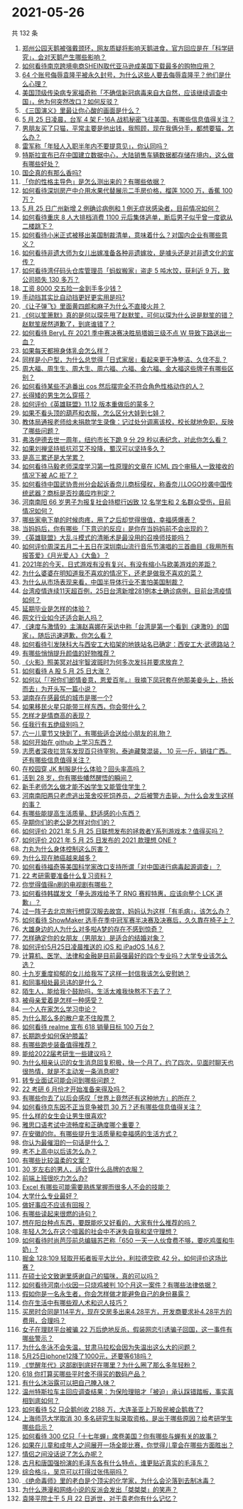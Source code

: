 # 2021-05-26

共 132 条

<!-- BEGIN -->
<!-- 最后更新时间 Wed May 26 2021 13:53:06 GMT+0800 (China Standard Time) -->

1. [郑州公园天鹅被强戴颈环，网友质疑将影响天鹅进食，官方回应是在「科学研究」，会对天鹅产生哪些影响？](https://www.zhihu.com/question/461338939)
2. [如何看待南京跨境电商SHEIN取代亚马逊成美国下载最多的购物应用？](https://www.zhihu.com/question/461229919)
3. [64
   个账号侮辱袁隆平被永久封号，为什么这些人要去侮辱袁隆平？他们是什么心理？](https://www.zhihu.com/question/461316765)
4. [美国顶级传染病专家福奇称「不确信新冠病毒来自大自然，应该继续调查中国」，他为何突然改口？如何反驳？](https://www.zhihu.com/question/461117023)
5. [《三国演义》里最让你心酸的画面是什么？](https://www.zhihu.com/question/459544298)
6. [5 月 25 日凌晨，台军 4 架 F-16A
   战机秘密飞往美国，有哪些信息值得关注？](https://www.zhihu.com/question/461297080)
7. [男朋友买了只猫，平常主要是他出钱，我照顾，现在我俩分手，都想要猫，怎么办？](https://www.zhihu.com/question/458381801)
8. [雷军称「年轻人入职半年内不要提意见」，你认同吗？](https://www.zhihu.com/question/461347400)
9. [特斯拉宣布已在中国建立数据中心，大陆销售车辆数据都存储在境内，这么做有哪些好处？](https://www.zhihu.com/question/461382103)
10. [国企真的有那么香吗?](https://www.zhihu.com/question/459743114)
11. [「你的性格主导色」是怎么测出来的？有哪些依据？](https://www.zhihu.com/question/461472606)
12. [如何看待深圳房产中介用水果代替展示二手房价格，榴莲 1000 万，香蕉 100
    万？](https://www.zhihu.com/question/461327995)
13. [5 月 25 日广州新增 2 例确诊病例和 1
    例无症状感染者，目前情况如何？](https://www.zhihu.com/question/461448583)
14. [如何看待重庆 8 人大排档消费 1100
    元后集体逃单，断后男子似乎曾一度欲从二楼跳下？](https://www.zhihu.com/question/461295626)
15. [如何看待小米正式被移出美国制裁清单，意味着什么？对国内企业有哪些意义？](https://www.zhihu.com/question/461450557)
16. [如何看待非遗大师为女儿出嫁准备各种非遗嫁妆，是噱头还是对非遗文化的宣传？](https://www.zhihu.com/question/461214460)
17. [如何看待湾仔码头仓库管理员「蚂蚁搬家」盗走 5 吨水饺，获利近 9 万，致公司损失 130
    多万？](https://www.zhihu.com/question/461183162)
18. [工资 8000 交五险一金到手多少钱？](https://www.zhihu.com/question/372675379)
19. [手动挡其实比自动挡更好更实用是吗?](https://www.zhihu.com/question/452653431)
20. [《让子弹飞》里面黄四郎和麻子为什么不直接火并？](https://www.zhihu.com/question/453864740)
21. [《何以笙箫默》真的是何以琛先甩了赵默笙，可何以琛为什么说是默笙的错？赵默笙居然道歉了，到底谁错了？](https://www.zhihu.com/question/267577676)
22. [如何看待 BeryL 在 2021 季中赛决赛决胜局塔姆三级不点 W
    导致下路送出一血？](https://www.zhihu.com/question/461134288)
23. [如果每天都擦身体乳会怎么样？](https://www.zhihu.com/question/282225899)
24. [同样是小户型，为什么总觉得「日式家居」看起来更干净整洁、久住不乱？](https://www.zhihu.com/question/456011068)
25. [周大福、周生生、周大生、周六福、六福、金六福、金大福这些牌子有哪些区别？](https://www.zhihu.com/question/32209352)
26. [如何看待某些不追番出 cos 然后摆完全不符合角色性格动作的人？](https://www.zhihu.com/question/459918581)
27. [长得矮的男生怎么穿搭？](https://www.zhihu.com/question/265389130)
28. [如何评价《英雄联盟》11.12 版本重做后的蒙多？](https://www.zhihu.com/question/461427490)
29. [如果不看头顶的葫芦和衣服，怎么区分大娃到七娃？](https://www.zhihu.com/question/299656224)
30. [教体局通报老师给未捐款学生录像：记过处分调离该校，校长就地免职，反映了哪些问题？](https://www.zhihu.com/question/460650421)
31. [弗洛伊德去世一周年，纽约市长下跪 9 分 29
    秒以表纪念，对此你怎么看？](https://www.zhihu.com/question/461467217)
32. [如果刘禅坚持抵抗邓艾不投降，蜀汉可以坚持多久？](https://www.zhihu.com/question/458792149)
33. [是高三累还是大学累？](https://www.zhihu.com/question/460340294)
34. [如何看待马毅老师深度学习第一性原理的文章在 ICML 四个审稿人一致接收的情况下被 AC
    拒了？](https://www.zhihu.com/question/461135705)
35. [如何看待中国武协贵州分会起诉香奈儿商标侵权，称香奈儿LOGO抄袭中国传统武器？商标是否抄袭应咋判定？](https://www.zhihu.com/question/461362478)
36. [河南南阳 66 岁男子为报复社会持棍行凶致 12 名学生和 2
    名群众受伤，目前情况如何？](https://www.zhihu.com/question/461425589)
37. [哪些家电下单的时候肉疼，用了之后却觉得很值，幸福感爆表？](https://www.zhihu.com/question/461218824)
38. [当妈妈后，你有哪些「下意识的反应」是你在当妈妈前不会出现的？](https://www.zhihu.com/question/461354374)
39. [《英雄联盟》大乱斗模式的清晰术是最没用的召唤师技能吗？](https://www.zhihu.com/question/461052004)
40. [如何评价周深五月二十五日在深圳南山流行音乐节演唱的三首曲目《我用所有报答爱》《月光爱人》《大鱼》？](https://www.zhihu.com/question/461398546)
41. [2021年的今天，日式游戏有没有复兴，有没有缩小与欧美游戏的差距？](https://www.zhihu.com/question/461286898)
42. [为什么婆婆在明知道我不喜欢的情况下，还老是做我不喜欢的菜？](https://www.zhihu.com/question/455272913)
43. [为什么从市场表现来看，中国半导体行业不害怕美国制裁？](https://www.zhihu.com/question/459925498)
44. [台湾疫情连续11天超百例，25日台湾新增281例本土确诊病例，目前台湾疫情如何？](https://www.zhihu.com/question/461319134)
45. [延期毕业是怎样的体验？](https://www.zhihu.com/question/37965968)
46. [网文行业如今还适合新人吗？](https://www.zhihu.com/question/459218958)
47. [《速度与激情9》主演赵喜娜在采访中称「台湾是第一个看到《速激9》的国家」，随后迅速道歉，你怎么看？](https://www.zhihu.com/question/461250975)
48. [如何看待引发陕科大与西安工大掐架的地铁站名已确定：西安工大·武德路站？](https://www.zhihu.com/question/461160602)
49. [有哪些悄悄提升颜值的好物推荐？](https://www.zhihu.com/question/461414599)
50. [《火影》照美冥对战宇智波斑时为何多次发抖并要求放弃？](https://www.zhihu.com/question/460884620)
51. [如何看待 A 股 5 月 25 日大涨？](https://www.zhihu.com/question/461315219)
52. [如何以「『祝你们郎情妾意，恩爱百年。』我摘下凤冠套在他那美妾头上，扬长而去」为开头写一篇小说？](https://www.zhihu.com/question/461013656)
53. [湖南存在感最低的城市是哪一个?](https://www.zhihu.com/question/386810766)
54. [如果移民火星只能带三样东西，你会带什么？](https://www.zhihu.com/question/461301603)
55. [怎样才是情商高的表现？](https://www.zhihu.com/question/294940846)
56. [任我行有五绝级别吗？](https://www.zhihu.com/question/455269545)
57. [六一儿童节又快到了，有哪些适合送给小朋友的礼物？](https://www.zhihu.com/question/395401020)
58. [如何开始在 github 上学习东西？](https://www.zhihu.com/question/30119197)
59. [志愿者深夜拦货车发现百只待宰狗，泰迪藏獒混装， 10
    元一斤，销往广西。还有哪些信息值得关注？](https://www.zhihu.com/question/461282064)
60. [在校园穿 JK 制服是什么体验？回头率高吗？](https://www.zhihu.com/question/294151930)
61. [活到 28 岁，你有哪些幡然醒悟的瞬间？](https://www.zhihu.com/question/461293445)
62. [新手老师怎么做才能不凶学生又能管住学生？](https://www.zhihu.com/question/429786632)
63. [河南南阳两只老虎逃出笼舍咬死饲养员，之后被警方击毙，为什么会发生这样的事？](https://www.zhihu.com/question/461359417)
64. [有哪些能提高生活质量、舒适感的小东西？](https://www.zhihu.com/question/30971192)
65. [孕期你们的老公是怎样对你们的？](https://www.zhihu.com/question/302590451)
66. [如何评价 2021 年 5 月 25
    日联想发布的拯救者Y系列游戏本？值得买吗？](https://www.zhihu.com/question/461301869)
67. [如何评价 2021 年 5 月 25 日发布的 2021 款理想 ONE
    ?](https://www.zhihu.com/question/460556386)
68. [力丸为什么身体控制这么厉害？](https://www.zhihu.com/question/461231751)
69. [为什么现在肺癌越来越多？](https://www.zhihu.com/question/454025025)
70. [如何看待福奇等美国科学家改口支持所谓「对中国进行病毒起源调查」？](https://www.zhihu.com/question/461340656)
71. [22 考研需要准备什么复习资料？](https://www.zhihu.com/question/420570846)
72. [你觉得值得n刷的电视剧有哪些？](https://www.zhihu.com/question/379644335)
73. [如何看待韩媒发文「拳头游戏给予了 RNG 赛程特惠，应该向整个 LCK
    道歉」？](https://www.zhihu.com/question/461315452)
74. [过一阵子去北京旅行想穿汉服去故宫，妈妈认为这样「有毛病」，该怎么办？](https://www.zhihu.com/question/456328349)
75. [如何看待 ShowMaker
    选手在季中冠军赛半决赛及决赛后，久久靠在椅子上？](https://www.zhihu.com/question/460956969)
76. [大雄身边的人为什么对多啦A梦的存在不感到惊奇？](https://www.zhihu.com/question/284594524)
77. [怎样确定你的女朋友（男朋友）是适合的结婚对象？](https://www.zhihu.com/question/21778422)
78. [如何评价5月25日凌晨推送的 iOS 和 iPadOS
    14.6？](https://www.zhihu.com/question/461255795)
79. [计算机、医学、法律和金融是目前最强最好的四个专业吗？大学专业该怎么选？](https://www.zhihu.com/question/458947942)
80. [十九岁重度抑郁的女儿给我写了这样一封信我该怎么安慰她？](https://www.zhihu.com/question/460881487)
81. [和同事相处最忌讳的是什么？](https://www.zhihu.com/question/294492493)
82. [陌生人，能给我个鼓励吗，生活太难我快熬不下去了？](https://www.zhihu.com/question/460942186)
83. [被母亲爱着是怎样一种感受？](https://www.zhihu.com/question/36436131)
84. [一个人在家怎么学习申论？](https://www.zhihu.com/question/370238097)
85. [为什么那么多的散户拿不住股票？](https://www.zhihu.com/question/454430837)
86. [如何看待 realme 宣布 618 销量目标 100 万台？](https://www.zhihu.com/question/461316568)
87. [长期跑步如何保护膝盖?](https://www.zhihu.com/question/385600001)
88. [有哪些跑步装备值得推荐？](https://www.zhihu.com/question/21790313)
89. [能给2022届考研生一些建议吗？](https://www.zhihu.com/question/434868085)
90. [为什么相亲认识的女生消息回复积极，快一个月了，约了四次，见面时聊天也很热情，就是不主动发一条消息呢?](https://www.zhihu.com/question/460678480)
91. [转专业面试可能会问到哪些问题？](https://www.zhihu.com/question/32287569)
92. [22 考研 6 月份才开始准备来得及吗？](https://www.zhihu.com/question/460617096)
93. [有哪些你去了以后会感叹「世界上竟然还有这种地方」的所在？](https://www.zhihu.com/question/42088685)
94. [如何看待京东因不正当竞争被罚 30 万？还有哪些信息值得关注？](https://www.zhihu.com/question/461142444)
95. [什么样的女生会让男生很喜欢?](https://www.zhihu.com/question/375563536)
96. [雅思口语考试中流畅度和正确度哪个重要？](https://www.zhihu.com/question/41099771)
97. [在安徽的你，有哪些提升生活质量和幸福感的生活方式？](https://www.zhihu.com/question/460182342)
98. [你认为最催泪的一句话是什么？](https://www.zhihu.com/question/428747344)
99. [考不上高中以后该怎么办？](https://www.zhihu.com/question/447628478)
100. [有哪些比较温柔的文案？](https://www.zhihu.com/question/400419121)
101. [30 岁左右的男人，适合穿什么品牌的衣服？](https://www.zhihu.com/question/317625716)
102. [前端上班很吃力怎么办?](https://www.zhihu.com/question/458055934)
103. [Excel 有哪些可能需要熟练掌握而很多人不会的技能？](https://www.zhihu.com/question/21758700)
104. [大学什么专业最好？](https://www.zhihu.com/question/309589722)
105. [做好事应不应该有回报？](https://www.zhihu.com/question/324276814)
106. [有哪些读起来很燃的诗句？](https://www.zhihu.com/question/452583924)
107. [想在阳台种点东西，要既能吃又好看的，大家有什么推荐的吗？](https://www.zhihu.com/question/460313478)
108. [年轻人怎么在这个喧嚣的社会中不迷失自我和坚守理想？](https://www.zhihu.com/question/26557967)
109. [如何看待时尚芭莎前总编辑苏芒称「650
     一天一人伙食费不够，要吃鸡蛋和牛奶」?](https://www.zhihu.com/question/461057693)
110. [掘金 128:109 轻取开拓者扳平大比分，利拉德空砍 42
     分，如何评价这场比赛？](https://www.zhihu.com/question/461274276)
111. [在硕士论文致谢里感谢自己的猫咪，真的可以吗？](https://www.zhihu.com/question/461220227)
112. [如何看待河南小伙因一只烧鸡被判
     10个月这一案件？有哪些法律依据？](https://www.zhihu.com/question/460929448)
113. [假如你是一名永生者，你会怎样做才能避免自己的身份暴露？](https://www.zhihu.com/question/438453657)
114. [你在生活中有哪些观人术和识人技巧？](https://www.zhihu.com/question/23561870)
115. [买房时合同是114平方，现在交房多出来4.28平方，开发商要求补4.28平方的费用，合理吗？](https://www.zhihu.com/question/460780593)
116. [女子在理财平台被骗 22
     万后绝地反杀，假装网恋引诱骗子回国，这一事件有哪些警示？](https://www.zhihu.com/question/461157072)
117. [为什么冬泳不会失温，甘肃马拉松会因为失温出这么大的问题？](https://www.zhihu.com/question/460950129)
118. [5月25日iphone12降了1000元，还要等618吗？](https://www.zhihu.com/question/461245434)
119. [《觉醒年代》这部剧到底好在哪里？为什么圈了那么多年轻粉？](https://www.zhihu.com/question/459410613)
120. [618 你打算买哪些平时舍不得买的数码产品？](https://www.zhihu.com/question/399994145)
121. [有什么沐浴露可以把自己腌入味？](https://www.zhihu.com/question/48929487)
122. [温州特斯拉车主回应调查结果：为保险理赔才「被迫」承认踩错踏板，事实真相到底如何？](https://www.zhihu.com/question/461186429)
123. [如何看待 52 只企鹅创收 2188
     万，大连圣亚上万股民被企鹅救了?](https://www.zhihu.com/question/460735226)
124. [上海师范大学取消 30
     多名研究生拟录取资格，是出于哪些原因？给考研学生哪些启示？](https://www.zhihu.com/question/461141160)
125. [如何看待 300
     亿只「十七年蝉」席卷美国？你有哪些与蝉有关的故事？](https://www.zhihu.com/question/461290050)
126. [如果在儿童和成年人之间展开一场全能比赛，你觉得儿童会在哪些方面胜出？](https://www.zhihu.com/question/459854374)
127. [情侣之间没话说了怎么办呢？](https://www.zhihu.com/question/348132267)
128. [古月和唐国强扮演的毛泽东各有什么特点，谁更贴近真实的毛泽东？](https://www.zhihu.com/question/36988226)
129. [综合格斗，吴京可以打得过张伟丽吗？](https://www.zhihu.com/question/423787485)
130. [《绝命毒师》里的老白是个顶尖的化学家，为什么会沦落到去制冰毒？](https://www.zhihu.com/question/25830031)
131. [为什么港漫和网络小说的反派会发出「桀桀桀」的笑声？](https://www.zhihu.com/question/318052604)
132. [袁隆平院士于 5 月 22 日逝世，对于袁老你有什么记忆？](https://www.zhihu.com/question/460807345)

<!-- END -->
